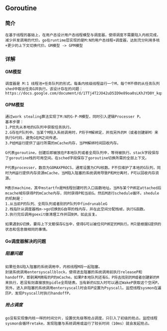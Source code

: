 ## Goroutine

### 简介
	在基于线程的基础上，在用户态设计用户态线程模型与调度器，使得调度不需要陷入内核完成，减少并发调用的代价。go在runtime层实现的是M:N的用户态线程+调度器，达到充分利用多核+更少的上下文切换代价。GM模型 -> GPM模型

### 详解
#### GM模型
	调度器是 M:1 线程池+任务队列的形式。每条内核级线程运行一个M，每个M不停的从任务队列shed中取出任务G并执行。该设计存在的问题：https://docs.google.com/document/d/1TTj4T2JO42uD5ID9e89oa0sLKhJYD0Y_kqxDv3I3XMw/edit#!

#### GPM模型
	通过work stealing算法实现了M:N的G-P-M模型，同时引入逻辑Processer P。	
	基本步骤：
	1.P优先从本地的G队列中获取任务执行。
	2.G存在P队列中。当某个M陷入系统调用时，P将于M解绑定，并找另外的M（或者创建新M）来执行G代码，避免G在M之间传递。
	3.P给M运行提供了运行所需的mCache内存，当PM解绑时间回收内存。

	G代表goroutine，创建后即被放在P本地队列或者全局队列中，等待被执行。stack字段保存了goroutine栈的可用空间。在sched字段保存了goroutine切换所需的全部上下文。

	P代表processer，数目为GOMAXPROCS，通常设置为CPU核数。P不仅维护了本地的G队列，同时为M运行提供内存资源mCache，当M陷入阻塞的系统调用导致P和M分离时，P可以回收内存资源。

	M表示machine，其中mstartfn是M线程创建时的入口函数地址。当M与某个P绑定attached后mcache域将获得P的mCache内存，同时获得P和当前G。然后M进行schedule循环。shedule的机制是：
	1.从当前P的队列、全局队列或者别的P队列中findrunableG
	2.栈指针从调度器栈m->go切换到G自带的栈内存，并在此空间分配栈帧，执行G函数。
	3.执行完后调用goexit做清理工作并回到M，如此反复。

	如果遇到G切换，要将上下文都保存G当中，使得G可以被任何P绑定的M执行。M只是根据G提供的状态和信息做相同的事情。

#### Go调度器解决的问题
##### 阻塞问题
	如果任务G陷入阻塞的系统调用中，内核线程M将一起阻塞。
	封装系统调用entersyscallblock，使得进去阻塞的系统调用前执行releaseP和handoffP，即剥离M拥有的P的mCache。如果P本地队列还有G，P将去找别的M或者创建新的M来执行，若没有则直接放到pidle全局链表。当有新的G加入时可以通过WakeP获取这个空闲P。
	另外，进入非阻塞的系统调用entersyscall时会将P设置为Psyscall。监控线程sysmon在遍历P，发现Psyscall时执行handoffP。

##### 抢占调度
	go没有实现像内核一样的时间分片，设置优先级等抢占调度，只引入了初级的抢占。监控线程sysmon会循环retake，发现阻塞与系统调用或运行了较长时间（10ms）就会发起抢占。		
